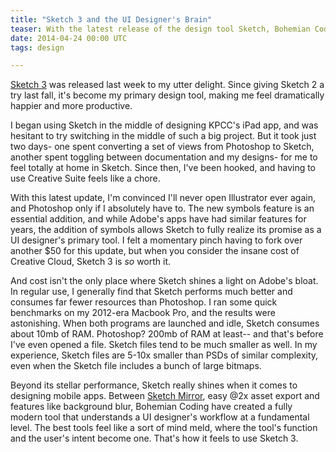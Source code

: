 ```yaml
---
title: "Sketch 3 and the UI Designer's Brain"  
teaser: With the latest release of the design tool Sketch, Bohemian Coding has realized a near-miraculous mind-meld with UI designers everywhere. 
date: 2014-04-24 00:00 UTC
tags: design 

---
```


[Sketch 3](http://bohemiancoding.com/sketch/) was released last week to my utter delight. Since giving Sketch 2 a try last fall, it's become my primary design tool, making me feel dramatically happier and more productive.

I began using Sketch in the middle of designing KPCC's iPad app, and was hesitant to try switching in the middle of such a big project. But it took just two days- one spent converting a set of views from Photoshop to Sketch, another spent toggling between documentation and my designs- for me to feel totally at home in Sketch. Since then, I've been hooked, and having to use Creative Suite feels like a chore. 

With this latest update, I'm convinced I'll never open Illustrator ever again, and Photoshop only if I absolutely have to. The new symbols feature is an essential addition, and while Adobe's apps have had similar features for years, the addition of symbols allows Sketch to fully realize its promise as a UI designer's primary tool. I felt a momentary pinch having to fork over another $50 for this update, but when you consider the insane cost of Creative Cloud, Sketch 3 is *so* worth it.

And cost isn't the only place where Sketch shines a light on Adobe's bloat. In regular use, I generally find that Sketch performs much better and consumes far fewer resources than Photoshop. I ran some quick benchmarks on my 2012-era Macbook Pro, and the results were astonishing. When both programs are launched and idle, Sketch consumes about 10mb of RAM. Photoshop? 200mb of RAM at least-- and that's before I've even opened a file. Sketch files tend to be much smaller as well. In my experience, Sketch files are 5-10x smaller than PSDs of similar complexity, even when the Sketch file includes a bunch of large bitmaps.

Beyond its stellar performance, Sketch really shines when it comes to designing mobile apps. Between [Sketch Mirror](http://bohemiancoding.com/sketch/features/#mirror), easy @2x asset export and features like background blur, Bohemian Coding have created a fully modern tool that understands a UI designer's workflow at a fundamental level. The best tools feel like a sort of mind meld, where the tool's function and the user's intent become one. That's how it feels to use Sketch 3.